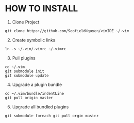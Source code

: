 # HOW TO INSTALL

1. Clone Project

```
git clone https://github.com/ScofieldNguyen/vimIDE ~/.vim
```

2. Create symbolic links

```
ln -s ~/.vim/.vimrc ~/.vimrc
```

3. Pull plugins

```
cd ~/.vim
git submodule init
git submodule update
```

4. Upgrade a plugin bundle

```
cd ~/.vim/bundle/indentLine
git pull origin master
```

5. Upgrade all bundled plugins

```
git submodule foreach git pull orgin master
```

